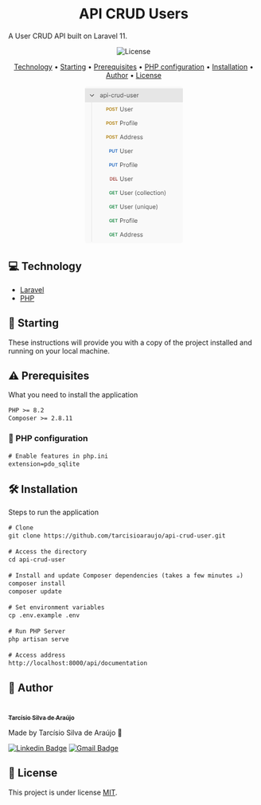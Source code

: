 <h1 align="center">API CRUD Users</h1>

A User CRUD API built on Laravel 11.

<p align="center">		
	<img src="https://img.shields.io/github/license/tarcisioaraujo/api-crud-user?style=plastic" alt="License">	 
</p>

<p align="center">
	<a href="#computer-technology">Technology</a> •		
	<a href="#runner-starting">Starting</a> •
	<a href="#warning-prerequisites">Prerequisites</a> •
	<a href="#elephant-php-configuration">PHP configuration</a> •
	<a href="#hammer_and_wrench-installation">Installation</a> •	
	<a href="#construction_worker-author">Author</a> •
	<a href="#memo-license">License</a>
</p>

<p align="center">
	<kbd>
		<img alt="Login" title="#Login" width="197" height="315" style="border-radius: 5px" src="./assets/endpoints.png">
	</kbd>		
</p>

## :computer: Technology

-   [Laravel](https://laravel.com/)
-   [PHP](https://www.php.net/)

## :runner: Starting

These instructions will provide you with a copy of the project installed and running on your local machine.

## :warning: Prerequisites

What you need to install the application

```
PHP >= 8.2
Composer >= 2.8.11
```

### :elephant: PHP configuration

```
# Enable features in php.ini
extension=pdo_sqlite
```

## :hammer_and_wrench: Installation

Steps to run the application

```
# Clone
git clone https://github.com/tarcisioaraujo/api-crud-user.git

# Access the directory
cd api-crud-user

# Install and update Composer dependencies (takes a few minutes ☕)
composer install
composer update

# Set environment variables
cp .env.example .env

# Run PHP Server
php artisan serve

# Access address
http://localhost:8000/api/documentation
```

## :construction_worker: Author

<a href="https://github.com/tarcisioaraujo">
 <img style="border-radius: 50%;" src="https://avatars.githubusercontent.com/u/47223046?v=4" width="100px;" alt=""/>
 <br />
 <sub><b>Tarcísio Silva de Araújo</b></sub></a> <a href="https://github.com/tarcisioaraujo" title="GitHub"></a>

Made by Tarcísio Silva de Araújo 👋

[![Linkedin Badge](https://img.shields.io/badge/-Tarcísio-blue?style=flat-square&logo=Linkedin&logoColor=white&link=https://www.linkedin.com/in/tarcisiosaraujo/)](https://www.linkedin.com/in/tarcisiosaraujo/)
[![Gmail Badge](https://img.shields.io/badge/-tarcisio.saraujo@gmail.com-c14438?style=flat-square&logo=Gmail&logoColor=white&link=mailto:tarcisio.saraujo@gmail.com)](mailto:tarcisio.saraujo@gmail.com)

## :memo: License

This project is under license [MIT](./LICENSE).
